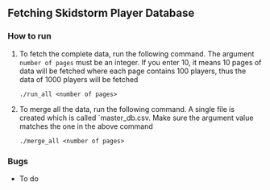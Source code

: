 ## Fetching Skidstorm Player Database

### How to run

1. To fetch the complete data, run the following command. The argument `number of pages` must be an integer. If you enter 10, it means 10 pages of data will be fetched where each page contains 100 players, thus the data of 1000 players will be fetched
	```
	./run_all <number of pages>
	```

2. To merge all the data, run the following command. A single file is created which is called `master_db.csv. Make sure the argument value matches the one in the above command

	```
	./merge_all <number of pages>
	```

### Bugs

* To do

